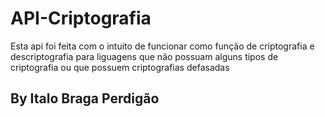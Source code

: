 # API-Criptografia

Esta api foi feita com o intuito de funcionar como função de criptografia e descriptografia para liguagens que não possuam alguns tipos de criptografia ou que possuem criptografias defasadas

## By Italo Braga Perdigão
